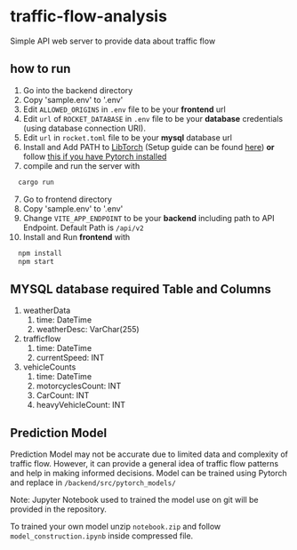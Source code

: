# traffic-flow-analysis
Simple API web server to provide data about traffic flow

## how to run
1. Go into the backend directory
1. Copy 'sample.env' to '.env'
2. Edit `ALLOWED_ORIGINS` in `.env` file to be your __frontend__ url
3. Edit `url` of `ROCKET_DATABASE` in `.env` file to be your __database__ credentials (using database connection URI).
4. Edit `url` in `rocket.toml` file to be your **mysql** database url
5. Install and Add PATH to [LibTorch](https://pytorch.org/get-started/locally/) (Setup guide can be found [here](https://rustrepo.com/repo/LaurentMazare-tch-rs-rust-machine-learning)) **or** follow [this if you have Pytorch installed](https://necrashter.github.io/tch-rs-install-from-pytorch)
6. compile and run the server with 

  ```sh
    cargo run
  ```
7. Go to frontend directory
8. Copy 'sample.env' to '.env'
9. Change `VITE_APP_ENDPOINT` to be your __backend__ including path to API Endpoint. Default Path is `/api/v2`
9. Install and Run __frontend__ with 

  ```sh
    npm install
    npm start
  ```
  
## MYSQL database required Table and Columns
1. weatherData
    1. time: DateTime
    2. weatherDesc: VarChar(255)
2. trafficflow
    1. time: DateTime
    2. currentSpeed: INT
3. vehicleCounts
    1. time: DateTime
    2. motorcyclesCount: INT
    3. CarCount: INT
    4. heavyVehicleCount: INT
    
## Prediction Model
Prediction Model may not be accurate due to limited data and complexity of traffic flow. However, it can provide a general idea of traffic flow patterns and help in making informed decisions.
Model can be trained using Pytorch and replace in `/backend/src/pytorch_models/`

Note: Jupyter Notebook used to trained the model use on git will be provided in the repository.

To trained your own model unzip `notebook.zip` and follow `model_construction.ipynb` inside compressed file.